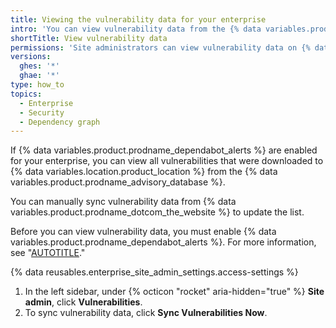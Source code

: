 ```yaml
---
title: Viewing the vulnerability data for your enterprise
intro: 'You can view vulnerability data from the {% data variables.product.prodname_advisory_database %} on {% data variables.location.product_location %}.'
shortTitle: View vulnerability data
permissions: 'Site administrators can view vulnerability data on {% data variables.location.product_location %}.'
versions:
  ghes: '*'
  ghae: '*'
type: how_to
topics:
  - Enterprise
  - Security
  - Dependency graph
---
```


If {% data variables.product.prodname_dependabot_alerts %} are enabled for your enterprise, you can view all vulnerabilities that were downloaded to {% data variables.location.product_location %} from the {% data variables.product.prodname_advisory_database %}.

You can manually sync vulnerability data from {% data variables.product.prodname_dotcom_the_website %} to update the list.

Before you can view vulnerability data, you must enable {% data variables.product.prodname_dependabot_alerts %}. For more information, see "[AUTOTITLE](/admin/configuration/configuring-github-connect/enabling-dependabot-for-your-enterprise)."

{% data reusables.enterprise_site_admin_settings.access-settings %}
1. In the left sidebar, under {% octicon "rocket" aria-hidden="true" %} **Site admin**, click **Vulnerabilities**.
1. To sync vulnerability data, click **Sync Vulnerabilities Now**.
